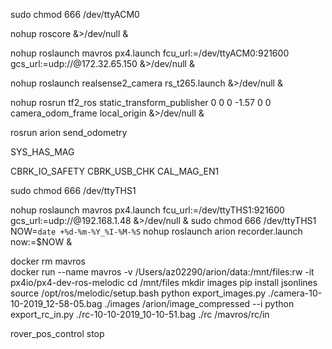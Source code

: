 


sudo chmod 666 /dev/ttyACM0

nohup roscore &>/dev/null &

nohup roslaunch mavros px4.launch fcu_url:=/dev/ttyACM0:921600 gcs_url:=udp://@172.32.65.150 &>/dev/null &

nohup roslaunch realsense2_camera rs_t265.launch &>/dev/null &

nohup rosrun tf2_ros static_transform_publisher 0 0 0 -1.57 0 0 camera_odom_frame local_origin &>/dev/null &

rosrun arion send_odometry


SYS_HAS_MAG

CBRK_IO_SAFETY
CBRK_USB_CHK
CAL_MAG_EN1

sudo chmod 666 /dev/ttyTHS1

nohup roslaunch mavros px4.launch fcu_url:=/dev/ttyTHS1:921600 gcs_url:=udp://@192.168.1.48 &>/dev/null &
sudo chmod 666 /dev/ttyTHS1
NOW=`date +%d-%m-%Y_%I-%M-%S`
nohup roslaunch arion recorder.launch now:=$NOW & 

docker rm mavros  
docker run --name mavros -v /Users/az02290/arion/data:/mnt/files:rw -it px4io/px4-dev-ros-melodic 
cd /mnt/files
 mkdir images
pip install jsonlines
source /opt/ros/melodic/setup.bash
python export_images.py ./camera-10-10-2019_12-58-05.bag ./images /arion/image_compressed --i
python export_rc_in.py ./rc-10-10-2019_10-10-51.bag ./rc /mavros/rc/in


rover_pos_control stop